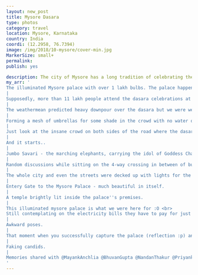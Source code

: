 ```yaml
---
layout: new_post
title: Mysore Dasara
type: photos
category: travel
location: Mysore, Karnataka
country: India
coordi: (12.2958, 76.7394)
image: /img/2018/10-mysore/cover-min.jpg
MarkerSize: small+
permalink:
publish: yes

description: The city of Mysore has a long tradition of celebrating the Dasara festival with grandeur and pomp to mark the festival. The fact that we were just about 150km away in Banagalore, it would have been a sin to miss this.
my_arr: '
The illuminated Mysore palace with over 1 lakh bulbs. The palace happens to be the second most visited monument in India after the Taj.
|
Supposedly, more than 11 lakh people attend the dasara celebrations at mysore.
|
The weathermean predicted heavy downpour over the dasara but we were welcomed with scorthing heat. Thankfully, preparing for rains, we brought umbrellas which help against the sun too :)
|
Forming a mesh of umbrellas for some shade in the crowd with no water or space to properly stand.
|
Just look at the insane crowd on both sides of the road where the dasara parade is supposed to happen.
|
And it starts..
|
Jumbo Savari - the marching elephants, carrying the idol of Goddess Chamundeshwari - reportedly attended by over 5 lakh people.
|
Random discussions while sitting on the 4-way crossing in between of busy mysuru roads?
|
The whole city and even the streets were decked up with lights for the celebrations.
|
Entery Gate to the Mysore Palace - much beautiful in itself.
|
A temple brightly lit inside the palace''s premises.
|
This illuminated mysore palace is what we were here for :O <br>
Still contemplating on the electricity bills they have to pay for just this single day.
|
Awkward poses.
|
That moment when you successfully capture the palace (reflection :p) and feel like a king yourself. Lulz.
|
Faking candids.
|
Memories shared with @MayankAnchlia @BhuvanGupta @NandanThakur @PriyankLodha @Ankit
'
---
```

<!-- http://compressjpeg.com -->
<!-- http://compressimage.toolur.com/ 1024, 400-->
